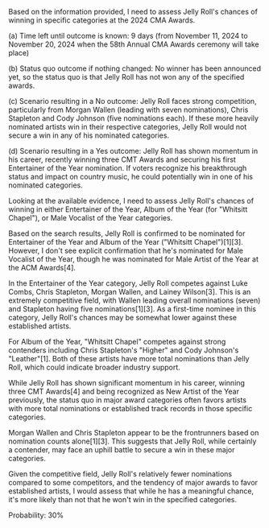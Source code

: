 Based on the information provided, I need to assess Jelly Roll's chances of winning in specific categories at the 2024 CMA Awards.

(a) Time left until outcome is known: 9 days (from November 11, 2024 to November 20, 2024 when the 58th Annual CMA Awards ceremony will take place)

(b) Status quo outcome if nothing changed: No winner has been announced yet, so the status quo is that Jelly Roll has not won any of the specified awards.

(c) Scenario resulting in a No outcome: Jelly Roll faces strong competition, particularly from Morgan Wallen (leading with seven nominations), Chris Stapleton and Cody Johnson (five nominations each). If these more heavily nominated artists win in their respective categories, Jelly Roll would not secure a win in any of his nominated categories.

(d) Scenario resulting in a Yes outcome: Jelly Roll has shown momentum in his career, recently winning three CMT Awards and securing his first Entertainer of the Year nomination. If voters recognize his breakthrough status and impact on country music, he could potentially win in one of his nominated categories.

Looking at the available evidence, I need to assess Jelly Roll's chances of winning in either Entertainer of the Year, Album of the Year (for "Whitsitt Chapel"), or Male Vocalist of the Year categories.

Based on the search results, Jelly Roll is confirmed to be nominated for Entertainer of the Year and Album of the Year ("Whitsitt Chapel")[1][3]. However, I don't see explicit confirmation that he's nominated for Male Vocalist of the Year, though he was nominated for Male Artist of the Year at the ACM Awards[4].

In the Entertainer of the Year category, Jelly Roll competes against Luke Combs, Chris Stapleton, Morgan Wallen, and Lainey Wilson[3]. This is an extremely competitive field, with Wallen leading overall nominations (seven) and Stapleton having five nominations[1][3]. As a first-time nominee in this category, Jelly Roll's chances may be somewhat lower against these established artists.

For Album of the Year, "Whitsitt Chapel" competes against strong contenders including Chris Stapleton's "Higher" and Cody Johnson's "Leather"[1]. Both of these artists have more total nominations than Jelly Roll, which could indicate broader industry support.

While Jelly Roll has shown significant momentum in his career, winning three CMT Awards[4] and being recognized as New Artist of the Year previously, the status quo in major award categories often favors artists with more total nominations or established track records in those specific categories.

Morgan Wallen and Chris Stapleton appear to be the frontrunners based on nomination counts alone[1][3]. This suggests that Jelly Roll, while certainly a contender, may face an uphill battle to secure a win in these major categories.

Given the competitive field, Jelly Roll's relatively fewer nominations compared to some competitors, and the tendency of major awards to favor established artists, I would assess that while he has a meaningful chance, it's more likely than not that he won't win in the specified categories.

Probability: 30%